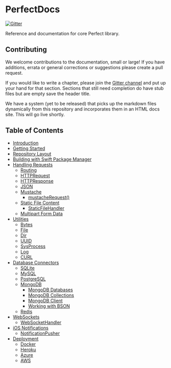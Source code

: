 # PerfectDocs

[![Gitter](https://badges.gitter.im/PerfectlySoft/PerfectDocs.svg)](https://gitter.im/PerfectlySoft/PerfectDocs?utm_source=badge&utm_medium=badge&utm_campaign=pr-badge)

Reference and documentation for core Perfect library.

## Contributing

We welcome contributions to the documentation, small or large! If you have additions, errata or general corrections or suggestions please create a pull request.

If you would like to write a chapter, please join the [Gitter channel](https://gitter.im/PerfectlySoft/PerfectDocs?utm_source=share-link&utm_medium=link&utm_campaign=share-link) and put up your hand for that section. Sections that still need completion do have stub files but are empty save the header title.

We have a system (yet to be released) that picks up the markdown files dynamically from this repository and incorporates them in an HTML docs site. This will go live shortly.

## Table of Contents

* [Introduction](https://github.com/PerfectlySoft/PerfectDocs/blob/master/guide/introduction.md)
* [Getting Started](https://github.com/PerfectlySoft/PerfectDocs/blob/master/guide/gettingStarted.md)
* [Repository Layout](https://github.com/PerfectlySoft/PerfectDocs/blob/master/guide/repositoryLayout.md)
* [Building with Swift Package Manager](https://github.com/PerfectlySoft/PerfectDocs/blob/master/guide/buildingWithSPM.md)
* [Handling Requests](https://github.com/PerfectlySoft/PerfectDocs/blob/master/guide/handlingRequests.md)
	* [Routing](https://github.com/PerfectlySoft/PerfectDocs/blob/master/guide/routing.md)
	* [HTTPRequest](https://github.com/PerfectlySoft/PerfectDocs/blob/master/guide/HTTPRequest.md)
	* [HTTPResponse](https://github.com/PerfectlySoft/PerfectDocs/blob/master/guide/HTTPResponse.md)
	* [JSON](https://github.com/PerfectlySoft/PerfectDocs/blob/master/guide/JSON.md)
	* [Mustache](https://github.com/PerfectlySoft/PerfectDocs/blob/master/guide/mustache.md)
		* [mustacheRequest()](https://github.com/PerfectlySoft/PerfectDocs/blob/master/guide/mustacheRequest.md)
	* [Static File Content](https://github.com/PerfectlySoft/PerfectDocs/blob/master/guide/staticFileContent.md)
		* [StaticFileHandler](https://github.com/PerfectlySoft/PerfectDocs/blob/master/guide/staticFileHandler.md)
	* [Multipart Form Data](https://github.com/PerfectlySoft/PerfectDocs/blob/master/guide/multipartFormData.md)
* [Utilities](https://github.com/PerfectlySoft/PerfectDocs/blob/master/guide/utilities.md)
	* [Bytes](https://github.com/PerfectlySoft/PerfectDocs/blob/master/guide/bytes.md)
	* [File](https://github.com/PerfectlySoft/PerfectDocs/blob/master/guide/file.md)
	* [Dir](https://github.com/PerfectlySoft/PerfectDocs/blob/master/guide/dir.md)
	* [UUID](https://github.com/PerfectlySoft/PerfectDocs/blob/master/guide/UUID.md)
	* [SysProcess](https://github.com/PerfectlySoft/PerfectDocs/blob/master/guide/sysProcess.md)
	* [Log](https://github.com/PerfectlySoft/PerfectDocs/blob/master/guide/log.md)
	* [CURL](https://github.com/PerfectlySoft/PerfectDocs/blob/master/guide/cURL.md)
* [Database Connectors](https://github.com/PerfectlySoft/PerfectDocs/blob/master/guide/databaseConnectors.md)
	* [SQLite](https://github.com/PerfectlySoft/PerfectDocs/blob/master/guide/SQLite.md)
	* [MySQL](https://github.com/PerfectlySoft/PerfectDocs/blob/master/guide/MySQL.md)
	* [PostgreSQL](https://github.com/PerfectlySoft/PerfectDocs/blob/master/guide/PostgreSQL.md)
	* [MongoDB](https://github.com/PerfectlySoft/PerfectDocs/blob/master/guide/MongoDB.md)
		* [MongoDB Databases](https://github.com/PerfectlySoft/PerfectDocs/blob/master/guide/MongoDB-Database.md)
		* [MongoDB Collections](https://github.com/PerfectlySoft/PerfectDocs/blob/master/guide/MongoDB-Collections.md)
		* [MongoDB Client](https://github.com/PerfectlySoft/PerfectDocs/blob/master/guide/MongoDB-Client.md)
		* [Working with BSON](https://github.com/PerfectlySoft/PerfectDocs/blob/master/guide/MongoDB-BSON.md)
	* [Redis](https://github.com/PerfectlySoft/PerfectDocs/blob/master/guide/Redis.md)
* [WebSockets](https://github.com/PerfectlySoft/PerfectDocs/blob/master/guide/webSockets.md)
	* [WebSocketHandler](https://github.com/PerfectlySoft/PerfectDocs/blob/master/guide/webSocketHandler.md)
* [iOS Notifications](https://github.com/PerfectlySoft/PerfectDocs/blob/master/guide/iOSNotifications.md)
	* [NotificationPusher](https://github.com/PerfectlySoft/PerfectDocs/blob/master/guide/notificationPusher.md)
* [Deployment](https://github.com/PerfectlySoft/PerfectDocs/blob/master/guide/deployment.md)
	* [Docker](https://github.com/PerfectlySoft/PerfectDocs/blob/master/guide/docker.md)
	* [Heroku](https://github.com/PerfectlySoft/PerfectDocs/blob/master/guide/heroku.md)
	* [Azure](https://github.com/PerfectlySoft/PerfectDocs/blob/master/guide/azure.md)
	* [AWS](https://github.com/PerfectlySoft/PerfectDocs/blob/master/guide/AWS.md)
